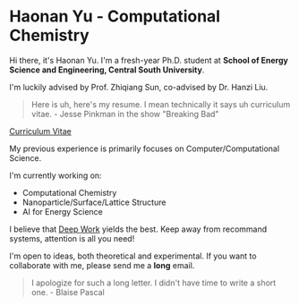 # Haonan Yu - Computational Chemistry

Hi there, it's Haonan Yu. I'm a fresh-year Ph.D. student at **School of Energy Science and Engineering, Central South University**.

I'm luckily advised by Prof. Zhiqiang Sun, co-advised by Dr. Hanzi Liu.

> Here is uh, here's my resume. I mean technically it says uh curriculum vitae. - Jesse Pinkman in the show "Breaking Bad"

[Curriculum Vitae](https://github.com/hn-yu/hn-yu/blob/main/CV%20(7).pdf)

My previous experience is primarily focuses on Computer/Computational Science.

I'm currently working on:

- Computational Chemistry
- Nanoparticle/Surface/Lattice Structure
- AI for Energy Science

I believe that [Deep Work](https://en.wikipedia.org/wiki/Attention_management) yields the best. Keep away from recommand systems, attention is all you need!

I'm open to ideas, both theoretical and experimental. If you want to collaborate with me, please send me a **long** email.

> I apologize for such a long letter. I didn't have time to write a short one. - Blaise Pascal
